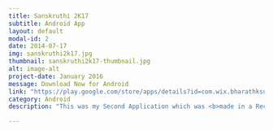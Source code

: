 ```yaml
---
title: Sanskruthi 2K17
subtitle: Android App
layout: default
modal-id: 2
date: 2014-07-17
img: sanskruthi2k17.jpg
thumbnail: sanskruthi2k17-thumbnail.jpg
alt: image-alt
project-date: January 2016
message: Download Now for Android
link: "https://play.google.com/store/apps/details?id=com.wix.bharathksunilk.sanskruthi2k17"
category: Android
description: "This was my Second Application which was <b>made in a Record 7 days</b> and has fetched more than 100 downloads with 4.2 user ratings. It is an Events App made for My College. Dr. Ambedkar Institute of Technology celebrates its annual inter college techno-cultural fest \"SANSKRUTHI\" which showcases some of the most talented young minds of the college portraying professionalism through a plethora of cultural events. The events also lays a platform for healthy competitions between different colleges and brings together the glory of oneness. <br /><b>FEATURES</b><br /><b>• Trending:</b> Get the insights of what is happening at Dr. Ait. <br /><b>•	Event Registration:</b> Register for any event you like on the app, just a clicks away. <br /><b>•	Entry Ticket:</b> Show your Registration on the app and get access to the fest <br /><b>• Simple UI:</b> The UI/UX Is Designed for every device with superb animation, just to show you a glimpse of what lies ahead. <br /><b>• Event Updates:</b> We will notify you with all the events that's happening around."

---
```

